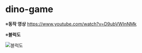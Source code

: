 # dino-game  
  
※**동작 영상**
https://www.youtube.com/watch?v=D9ubVWInNMk  

※**블럭도**  
  
![블럭도](https://user-images.githubusercontent.com/94602281/174704617-587fb795-62f4-4904-8dbd-5669e01d8f66.PNG)
  
